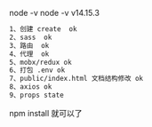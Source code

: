 node -v
node -v
v14.15.3
```html
1、创建 create  ok
2、sass  ok
3、路由  ok
4、代理  ok
5、mobx/redux ok
6、打包 .env ok
7、public/index.html 文档结构修改 ok
8、axios ok
9、props state
```

npm install 就可以了
